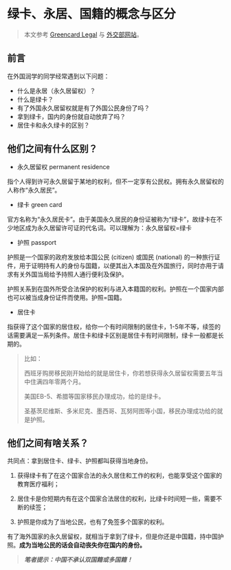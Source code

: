 # 绿卡、永居、国籍的概念与区分

> 本文参考 [Greencard Legal](https://greencardlegal.com/%E7%BB%BF%E5%8D%A1-%E6%B0%B8%E5%B1%85-%E5%9B%BD%E7%B1%8D%E8%BF%98%E5%82%BB%E5%82%BB%E5%88%86%E4%B8%8D%E6%B8%85%E6%A5%9A%E8%AF%BB%E5%AE%8C%E8%BF%99%E7%AF%87%E5%85%A8%E6%90%9E%E6%87%82/) 与 [外交部网站](https://www.mfa.gov.cn/ce/cena/chn/lsyw/txytz/t1564795.htm)。

## 前言

在外国润学的同学经常遇到以下问题：

* 什么是永居（永久居留权）？
* 什么是绿卡？
* 有了外国永久居留权就是有了外国公民身份了吗？
* 拿到绿卡，国内的身份就自动放弃了吗？
* 居住卡和永久绿卡的区别？

## 他们之间有什么区别？

* 永久居留权 permanent residence

指个人得到许可永久居留于某地的权利，但不一定享有公民权。拥有永久居留权的人称作“永久居民”。

* 绿卡 green card

官方名称为“永久居民卡”。由于美国永久居民的身份证被称为“绿卡”，故绿卡在不少地区成为永久居留许可证的代名词。可以理解为：永久居留权=绿卡

* 护照 passport

护照是一个国家的政府发放给本国公民 (citizen) 或国民 (national) 的一种旅行证件，用于证明持有人的身份与国籍，以便其出入本国及在外国旅行，同时亦用于请求有关外国当局给予持照人通行便利及保护。

护照关系到在国外所受合法保护的权利与进入本籍国的权利。护照在一个国家内部也可以被当成身份证件而使用。护照=国籍。

* 居住卡

指获得了这个国家的居住权，给你一个有时间限制的居住卡，1-5年不等，续签的话需要满足一系列条件。居住卡和绿卡区别是居住卡有时间限制，绿卡一般都是长期的。

> 比如：
> 
> 西班牙购房移民刚开始给的就是居住卡，你若想获得永久居留权需要五年当中住满四年零两个月。
> 
> 美国EB-5、希腊等国家移民办理成功，给的是绿卡。
> 
> 圣基茨尼维斯、多米尼克、墨西哥、瓦努阿图等小国，移民办理成功给的就是护照。

## 他们之间有啥关系？

共同点：拿到居住卡、绿卡、护照都叫获得当地身份。

1. 获得绿卡有了在这个国家合法的永久居住和工作的权利，也能享受这个国家的教育医疗福利；

2. 居住卡是你短期内有在这个国家合法居住的权利，比绿卡时间短一些，需要不断的续签；

3. 护照是你成为了当地公民，也有了免签多个国家的权利。

有了海外国家的永久居留权，就相当于拿到了绿卡，但是你还是中国籍，持中国护照。**成为当地公民的话会自动丧失你在国内的身份。**

> **_笔者提示：中国不承认双国籍或多国籍！_**
